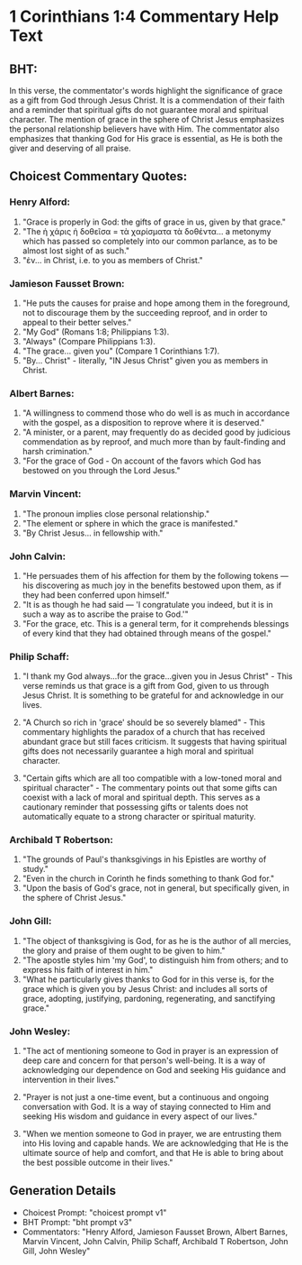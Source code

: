 # 1 Corinthians 1:4 Commentary Help Text

## BHT:
In this verse, the commentator's words highlight the significance of grace as a gift from God through Jesus Christ. It is a commendation of their faith and a reminder that spiritual gifts do not guarantee moral and spiritual character. The mention of grace in the sphere of Christ Jesus emphasizes the personal relationship believers have with Him. The commentator also emphasizes that thanking God for His grace is essential, as He is both the giver and deserving of all praise.

## Choicest Commentary Quotes:
### Henry Alford:
1. "Grace is properly in God: the gifts of grace in us, given by that grace."
2. "The ἡ χάρις ἡ δοθεῖσα = τὰ χαρίσματα τὰ δοθέντα... a metonymy which has passed so completely into our common parlance, as to be almost lost sight of as such."
3. "ἐν... in Christ, i.e. to you as members of Christ."

### Jamieson Fausset Brown:
1. "He puts the causes for praise and hope among them in the foreground, not to discourage them by the succeeding reproof, and in order to appeal to their better selves."
2. "My God" (Romans 1:8; Philippians 1:3).
3. "Always" (Compare Philippians 1:3).
4. "The grace... given you" (Compare 1 Corinthians 1:7).
5. "By... Christ" - literally, "IN Jesus Christ" given you as members in Christ.

### Albert Barnes:
1. "A willingness to commend those who do well is as much in accordance with the gospel, as a disposition to reprove where it is deserved."
2. "A minister, or a parent, may frequently do as decided good by judicious commendation as by reproof, and much more than by fault-finding and harsh crimination."
3. "For the grace of God - On account of the favors which God has bestowed on you through the Lord Jesus."

### Marvin Vincent:
1. "The pronoun implies close personal relationship."
2. "The element or sphere in which the grace is manifested."
3. "By Christ Jesus... in fellowship with."

### John Calvin:
1. "He persuades them of his affection for them by the following tokens — his discovering as much joy in the benefits bestowed upon them, as if they had been conferred upon himself."
2. "It is as though he had said — 'I congratulate you indeed, but it is in such a way as to ascribe the praise to God.'"
3. "For the grace, etc. This is a general term, for it comprehends blessings of every kind that they had obtained through means of the gospel."

### Philip Schaff:
1. "I thank my God always...for the grace...given you in Jesus Christ" - This verse reminds us that grace is a gift from God, given to us through Jesus Christ. It is something to be grateful for and acknowledge in our lives.

2. "A Church so rich in 'grace' should be so severely blamed" - This commentary highlights the paradox of a church that has received abundant grace but still faces criticism. It suggests that having spiritual gifts does not necessarily guarantee a high moral and spiritual character.

3. "Certain gifts which are all too compatible with a low-toned moral and spiritual character" - The commentary points out that some gifts can coexist with a lack of moral and spiritual depth. This serves as a cautionary reminder that possessing gifts or talents does not automatically equate to a strong character or spiritual maturity.

### Archibald T Robertson:
1. "The grounds of Paul's thanksgivings in his Epistles are worthy of study."
2. "Even in the church in Corinth he finds something to thank God for."
3. "Upon the basis of God's grace, not in general, but specifically given, in the sphere of Christ Jesus."

### John Gill:
1. "The object of thanksgiving is God, for as he is the author of all mercies, the glory and praise of them ought to be given to him."
2. "The apostle styles him 'my God', to distinguish him from others; and to express his faith of interest in him."
3. "What he particularly gives thanks to God for in this verse is, for the grace which is given you by Jesus Christ: and includes all sorts of grace, adopting, justifying, pardoning, regenerating, and sanctifying grace."

### John Wesley:
1. "The act of mentioning someone to God in prayer is an expression of deep care and concern for that person's well-being. It is a way of acknowledging our dependence on God and seeking His guidance and intervention in their lives."

2. "Prayer is not just a one-time event, but a continuous and ongoing conversation with God. It is a way of staying connected to Him and seeking His wisdom and guidance in every aspect of our lives."

3. "When we mention someone to God in prayer, we are entrusting them into His loving and capable hands. We are acknowledging that He is the ultimate source of help and comfort, and that He is able to bring about the best possible outcome in their lives."


## Generation Details
- Choicest Prompt: "choicest prompt v1"
- BHT Prompt: "bht prompt v3"
- Commentators: "Henry Alford, Jamieson Fausset Brown, Albert Barnes, Marvin Vincent, John Calvin, Philip Schaff, Archibald T Robertson, John Gill, John Wesley"
